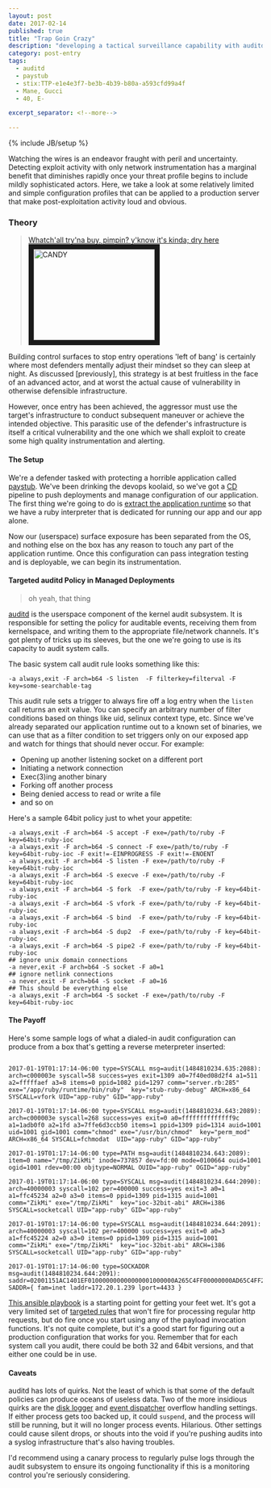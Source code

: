 ```yaml
---
layout: post
date: 2017-02-14
published: true
title: "Trap Goin Crazy"
description: "developing a tactical surveillance capability with auditd"
category: post-entry
tags:
  - auditd
  - paystub
  - stix:TTP-e1e4e3f7-be3b-4b39-b80a-a593cfd99a4f
  - Mane, Gucci
  - 40, E-

excerpt_separator: <!--more-->

---
```

{% include JB/setup %}

Watching the wires is an endeavor fraught with peril and uncertainty.
Detecting exploit activity with only network instrumentation has a
marginal benefit that diminishes rapidly once your threat profile
begins to include mildly sophisticated actors. Here, we take a look at
some relatively limited and simple configuration profiles that can
be applied to a production server that make post-exploitation activity
loud and obvious.

<!--more-->

### Theory
<blockquote>
<p>
  <a href="https://genius.com/1614280/Snoop-dogg-candy-drippin-like-water/Whatchu-tryna-buy-pimpin-yknow-its-kinda-dry-here">
    Whatch&#39;all try&#39;na buy, pimpin? y&#39;know it&#39;s kinda; dry here
  </a>

  <a href="http://www.youtube.com/watch?feature=player_embedded&v=mKli0y-Xr-Q&t=28s">
    <img
      src="http://img.youtube.com/vi/mKli0y-Xr-Q/0.jpg"
      alt="CANDY" width="240" height="180" border="10"
    />
  </a>
</p>
</blockquote>
Building control surfaces to stop entry operations 'left of bang' is certainly
where most defenders mentally adjust their mindset so they can sleep at night.
As discussed [previously], this strategy is at best fruitless in the face of
an advanced actor, and at worst the actual cause of vulnerability in
otherwise defensible infrastructure.

However, once entry has been achieved, the aggressor must use the target's
infrastructure to conduct subsequent maneuver or achieve the intended objective.
This parasitic use of the defender's infrastructure is itself a critical
vulnerability and the one which we shall exploit to create some high quality
instrumentation and alerting.

#### The Setup

We're a defender tasked with protecting a horrible application called [paystub].
We've been drinking the devops koolaid, so we've got a [CD] pipeline to
push deployments and manage configuration of our application. The first thing
we're going to do is [extract the application runtime] so that we have a ruby
interpreter that is dedicated for running our app and our app alone.

Now our (userspace) surface exposure has been separated from the OS, and
nothing else on the box has any reason to touch any part of the application
runtime. Once this configuration can pass integration testing and is deployable,
we can begin its instrumentation.

#### Targeted auditd Policy in Managed Deployments
> oh yeah, that thing

[auditd] is the userspace component of the kernel audit subsystem. It is
responsible for setting the policy for auditable events, receiving them
from kernelspace, and writing them to the appropriate file/network channels.
It's got plenty of tricks up its sleeves, but the one we're going to use
is its capacity to audit system calls.

The basic system call audit rule looks something like this:

    -a always,exit -F arch=b64 -S listen  -F filterkey=filterval -F key=some-searchable-tag

This audit rule sets a trigger to always fire off a log entry when the
`listen` call returns an exit value. You can specify an arbitrary number of
filter conditions based on things like uid, selinux context type, etc. Since
we've already separated our application runtime out to a known set of binaries,
we can use that as a filter condition to set triggers only on our exposed app
and watch for things that should never occur. For example:

* Opening up another listening socket on a different port
* Initiating a network connection
* Exec(3)ing another binary
* Forking off another process
* Being denied access to read or write a file
* and so on

Here's a sample 64bit policy just to whet your appetite:

    -a always,exit -F arch=b64 -S accept -F exe=/path/to/ruby -F key=64bit-ruby-ioc
    -a always,exit -F arch=b64 -S connect -F exe=/path/to/ruby -F key=64bit-ruby-ioc -F exit!=-EINPROGRESS -F exit!=-ENOENT
    -a always,exit -F arch=b64 -S listen -F exe=/path/to/ruby -F key=64bit-ruby-ioc
    -a always,exit -F arch=b64 -S execve -F exe=/path/to/ruby -F key=64bit-ruby-ioc
    -a always,exit -F arch=b64 -S fork  -F exe=/path/to/ruby -F key=64bit-ruby-ioc
    -a always,exit -F arch=b64 -S vfork -F exe=/path/to/ruby -F key=64bit-ruby-ioc
    -a always,exit -F arch=b64 -S bind  -F exe=/path/to/ruby -F key=64bit-ruby-ioc
    -a always,exit -F arch=b64 -S dup2  -F exe=/path/to/ruby -F key=64bit-ruby-ioc
    -a always,exit -F arch=b64 -S pipe2 -F exe=/path/to/ruby -F key=64bit-ruby-ioc
    ## ignore unix domain connections
    -a never,exit -F arch=b64 -S socket -F a0=1
    ## ignore netlink connections
    -a never,exit -F arch=b64 -S socket -F a0=16
    ## This should be everything else
    -a always,exit -F arch=b64 -S socket -F exe=/path/to/ruby -F key=64bit-ruby-ioc

#### The Payoff

Here's some sample logs of what a dialed-in audit configuration can produce
from a box that's getting a reverse meterpreter inserted:

<pre class="highlight"><code>
2017-01-19T01:17:14-06:00 type=SYSCALL msg=audit(1484810234.635:2088): arch=c000003e syscall=58 success=yes exit=1309 a0=7f40ed08d2f4 a1=511 a2=fffffaef a3=8 items=0 ppid=1082 pid=1297 comm="server.rb:285" exe="/app/ruby/runtime/bin/ruby"  key="stub-ruby-debug" ARCH=x86_64 SYSCALL=vfork UID="app-ruby" GID="app-ruby"

2017-01-19T01:17:14-06:00 type=SYSCALL msg=audit(1484810234.643:2089): arch=c000003e syscall=268 success=yes exit=0 a0=ffffffffffffff9c a1=1adb0f0 a2=1fd a3=7ffe6d3ccb50 items=1 ppid=1309 pid=1314 auid=1001 uid=1001 gid=1001 comm="chmod" exe="/usr/bin/chmod"  key="perm_mod" ARCH=x86_64 SYSCALL=fchmodat  UID="app-ruby" GID="app-ruby"

2017-01-19T01:17:14-06:00 type=PATH msg=audit(1484810234.643:2089): item=0 name="/tmp/ZikMi" inode=737857 dev=fd:00 mode=0100664 ouid=1001 ogid=1001 rdev=00:00 objtype=NORMAL OUID="app-ruby" OGID="app-ruby"

2017-01-19T01:17:14-06:00 type=SYSCALL msg=audit(1484810234.644:2090): arch=40000003 syscall=102 per=400000 success=yes exit=3 a0=1 a1=ffc45234 a2=0 a3=0 items=0 ppid=1309 pid=1315 auid=1001 comm="ZikMi" exe="/tmp/ZikMi"  key="ioc-32bit-abi" ARCH=i386 SYSCALL=socketcall UID="app-ruby" GID="app-ruby"

2017-01-19T01:17:14-06:00 type=SYSCALL msg=audit(1484810234.644:2091): arch=40000003 syscall=102 per=400000 success=yes exit=0 a0=3 a1=ffc45224 a2=0 a3=0 items=0 ppid=1309 pid=1315 auid=1001 comm="ZikMi" exe="/tmp/ZikMi"  key="ioc-32bit-abi" ARCH=i386 SYSCALL=socketcall UID="app-ruby" GID="app-ruby"

2017-01-19T01:17:14-06:00 type=SOCKADDR msg=audit(1484810234.644:2091): saddr=02001151AC1401EF010000000000000001000000A265C4FF00000000AD65C4FF2A66C4FF3B66C4FF5166C4FF6966C4FFA366C4FFB366C4FFBE66C4FFCC66C4FFED66C4FF0867C4FF1B67C4FF2967C4FFC56CC4FFF26CC4FF076DC4FFAC6DC4FFCA6DC4FFE86D SADDR={ fam=inet laddr=172.20.1.239 lport=4433 }
</code></pre>

[This ansible playbook] is a starting point for getting your feet wet. It's got
a very limited set of [targeted rules] that won't fire for processing regular
http requests, but do fire once you start using any of the payload invocation
functions. It's not quite complete, but it's a good start for figuring out
a production configuration that works for you. Remember that for each system
call you audit, there could be both 32 and 64bit versions, and that either one
could be in use.  

#### Caveats
auditd has lots of quirks. Not the least of which is that some of the default
policies can produce oceans of useless data. Two of the more insidious quirks
are the [disk logger] and [event dispatcher] overflow handling settings. If
either process gets too backed up, it could `suspend`, and the process will
still be running, but it will no longer process events. Hilarious. Other
settings could cause silent drops, or shouts into the void if you're pushing
audits into a syslog infrastructure that's also having troubles.

I'd recommend using a canary process to regularly pulse logs through the audit
subsystem to ensure its ongoing functionality if this is a monitoring control
you're seriously considering.

[paystub]: https://github.com/ryanbreed/paystub-sinatra
[previously]: /doctrine/2017/02/mapping-out-adversary-coas
[auditd]: https://github.com/linux-audit/audit-userspace
[CD]: https://martinfowler.com/bliki/ContinuousDelivery.html
[extract the application runtime]: https://github.com/ryanbreed/packages/blob/master/defs/ruby233.sh
[this ansible playbook]: https://github.com/ryanbreed/paystub-playbooks/blob/master/paystub-sinatra.yml
[targeted rules]: https://github.com/ryanbreed/paystub-playbooks/blob/master/templates/50-runtime-ruby.rules.j2
[disk logger]: https://linux.die.net/man/8/auditd.conf
[event dispatcher]: https://linux.die.net/man/5/audispd.conf
